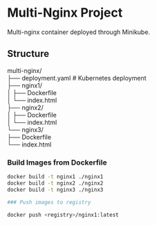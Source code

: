 # Multi-Nginx Project

Multi-nginx container deployed through Minikube.

## Structure

multi-nginx/<br>
├── deployment.yaml # Kubernetes deployment<br>
├── nginx1/<br>
│ ├── Dockerfile<br>
│ └── index.html<br>
├── nginx2/<br>
│ ├── Dockerfile<br>
│ └── index.html<br>
└── nginx3/<br>
├── Dockerfile<br>
└── index.html<br>

### Build Images from Dockerfile
```bash
docker build -t nginx1 ./nginx1
docker build -t nginx2 ./nginx2
docker build -t nginx3 ./nginx3

### Push images to registry

docker push <registry>/nginx1:latest
